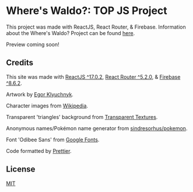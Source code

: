 # Where's Waldo?: TOP JS Project

This project was made with ReactJS, React Router, & Firebase. Information about the Where's Waldo? Project can be found [here](https://www.theodinproject.com/paths/full-stack-javascript/courses/javascript/lessons/where-s-waldo-a-photo-tagging-app).

Preview coming soon!

## Credits

This site was made with [ReactJS ^17.0.2](https://reactjs.org/), [React Router ^5.2.0](https://reactrouter.com/), & [Firebase ^8.6.2](https://firebase.google.com/).

Artwork by [Egor Klyuchnyk](https://www.artstation.com/chekavo).

Character images from [Wikipedia](https://en.wikipedia.org/wiki/Main_Page).

Transparent 'triangles' background from [Transparent Textures](https://www.transparenttextures.com/).

Anonymous names/Pokémon name generator from [sindresorhus/pokemon](https://github.com/sindresorhus/pokemon).

Font 'Odibee Sans' from [Google Fonts](fonts.google.com).

Code formatted by [Prettier](https://prettier.io/).

## License

[MIT](https://github.com/savwiley/waldo/blob/master/LICENSE.txt)
